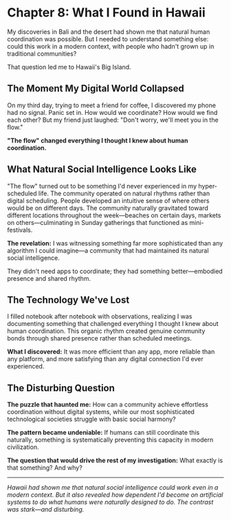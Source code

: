# Chapter 8: What I Found in Hawaii

My discoveries in Bali and the desert had shown me that natural human coordination was possible. But I needed to understand something else: could this work in a modern context, with people who hadn't grown up in traditional communities?

That question led me to Hawaii's Big Island.

## The Moment My Digital World Collapsed

On my third day, trying to meet a friend for coffee, I discovered my phone had no signal. Panic set in. How would we coordinate? How would we find each other? But my friend just laughed: "Don't worry, we'll meet you in the flow."

**"The flow" changed everything I thought I knew about human coordination.**

## What Natural Social Intelligence Looks Like

"The flow" turned out to be something I'd never experienced in my hyper-scheduled life. The community operated on natural rhythms rather than digital scheduling. People developed an intuitive sense of where others would be on different days. The community naturally gravitated toward different locations throughout the week—beaches on certain days, markets on others—culminating in Sunday gatherings that functioned as mini-festivals.

**The revelation:** I was witnessing something far more sophisticated than any algorithm I could imagine—a community that had maintained its natural social intelligence.

They didn't need apps to coordinate; they had something better—embodied presence and shared rhythm.

## The Technology We've Lost

I filled notebook after notebook with observations, realizing I was documenting something that challenged everything I thought I knew about human coordination. This organic rhythm created genuine community bonds through shared presence rather than scheduled meetings.

**What I discovered:** It was more efficient than any app, more reliable than any platform, and more satisfying than any digital connection I'd ever experienced.

## The Disturbing Question

**The puzzle that haunted me:** How can a community achieve effortless coordination without digital systems, while our most sophisticated technological societies struggle with basic social harmony?

**The pattern became undeniable:** If humans can still coordinate this naturally, something is systematically preventing this capacity in modern civilization.

**The question that would drive the rest of my investigation:** What exactly is that something? And why?

---

*Hawaii had shown me that natural social intelligence could work even in a modern context. But it also revealed how dependent I'd become on artificial systems to do what humans were naturally designed to do. The contrast was stark—and disturbing.*

